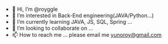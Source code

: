 - 👋 Hi, I’m @royggle
- 👀 I’m interested in Back-End engineering(JAVA/Python...)
- 🌱 I’m currently learning JAVA, JS, SQL, Spring ...
- 💞️ I’m looking to collaborate on ...
- 📫 How to reach me ... please email me yunoroy@gmail.com

<!---
royggle/royggle is a ✨ special ✨ repository because its `README.md` (this file) appears on your GitHub profile.
You can click the Preview link to take a look at your changes.
--->
